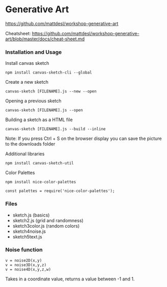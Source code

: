 # Generative Art

https://github.com/mattdesl/workshop-generative-art

Cheatsheet: https://github.com/mattdesl/workshop-generative-art/blob/master/docs/cheat-sheet.md

### Installation and Usage

Install canvas sketch
```
npm install canvas-sketch-cli --global
```

Create a new sketch
```
canvas-sketch [FILENAME].js --new --open
```

Opening a previous sketch
```
canvas-sketch [FILENAME].js --open
```

Building a sketch as a HTML file
```
canvas-sketch [FILENAME].js --build --inline
```

Note: If you press Ctrl + S on the browser display you can save the picture to the downloads folder

Additional libraries 
```
npm install canvas-sketch-util
```

Color Palettes
```
npm install nice-color-palettes
```
```
const palettes = require('nice-color-palettes');
```

### Files
- sketch.js (basics)
- sketch2.js (grid and randomness)
- sketch3color.js (random colors)
- sketch4noise.js
- sketch5text.js

### Noise function
```
v = noise2D(x,y)
v = noise3D(x,y,z)
v = noise4D(x,y,z,w)
```

Takes in a coordinate value, returns a value between -1 and 1. 
